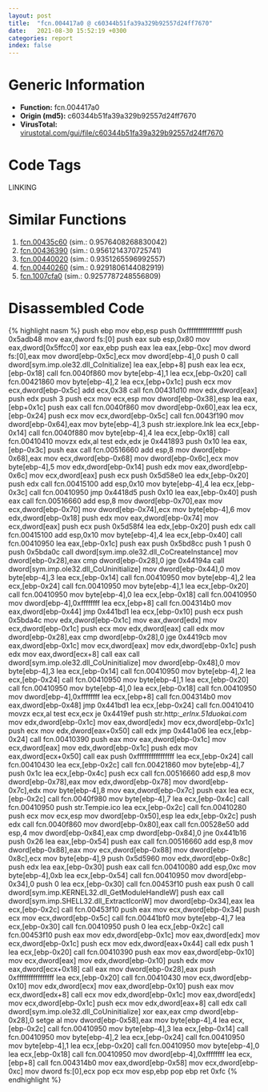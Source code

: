 ```yaml
---
layout: post
title:  "fcn.004417a0 @ c60344b51fa39a329b92557d24ff7670"
date:   2021-08-30 15:52:19 +0300
categories: report
index: false
---
```


# Generic Information
- **Function:** fcn.004417a0
- **Origin (md5):** c60344b51fa39a329b92557d24ff7670
- **VirusTotal:** [virustotal.com/gui/file/c60344b51fa39a329b92557d24ff7670][virustotal_ref]

# Code Tags
<span class="tag" id="LINKING">LINKING</span>


# Similar Functions

1. [fcn.00435c60][similar_1_ref] (sim.: 0.9576408268830042)
2. [fcn.00436390][similar_2_ref] (sim.: 0.9561214370725741)
3. [fcn.00440020][similar_3_ref] (sim.: 0.9351265596992557)
4. [fcn.00440260][similar_4_ref] (sim.: 0.9291806144082919)
5. [fcn.1007cfa0][similar_5_ref] (sim.: 0.9257787248556809)


# Disassembled Code

{% highlight nasm %}
push ebp
mov ebp,esp
push 0xffffffffffffffff
push 0x5adb48
mov eax,dword fs:[0]
push eax
sub esp,0x80
mov eax,dword[0x5ffcc0]
xor eax,ebp
push eax
lea eax,[ebp-0xc]
mov dword fs:[0],eax
mov dword[ebp-0x5c],ecx
mov dword[ebp-4],0
push 0
call dword[sym.imp.ole32.dll_CoInitialize]
lea eax,[ebp+8]
push eax
lea ecx,[ebp-0x18]
call fcn.0040f860
mov byte[ebp-4],1
lea ecx,[ebp-0x20]
call fcn.00421860
mov byte[ebp-4],2
lea ecx,[ebp+0x1c]
push ecx
mov ecx,dword[ebp-0x5c]
add ecx,0x38
call fcn.00431d10
mov edx,dword[eax]
push edx
push 3
push ecx
mov ecx,esp
mov dword[ebp-0x38],esp
lea eax,[ebp+0x1c]
push eax
call fcn.0040f860
mov dword[ebp-0x60],eax
lea ecx,[ebp-0x24]
push ecx
mov ecx,dword[ebp-0x5c]
call fcn.0043f190
mov dword[ebp-0x64],eax
mov byte[ebp-4],3
push str.iexplore.lnk
lea ecx,[ebp-0x14]
call fcn.0040f880
mov byte[ebp-4],4
lea ecx,[ebp-0x18]
call fcn.00410410
movzx edx,al
test edx,edx
je 0x441893
push 0x10
lea eax,[ebp-0x3c]
push eax
call fcn.00516660
add esp,8
mov dword[ebp-0x68],eax
mov ecx,dword[ebp-0x68]
mov dword[ebp-0x6c],ecx
mov byte[ebp-4],5
mov edx,dword[ebp-0x14]
push edx
mov eax,dword[ebp-0x6c]
mov ecx,dword[eax]
push ecx
push 0x5d58e0
lea edx,[ebp-0x20]
push edx
call fcn.00415100
add esp,0x10
mov byte[ebp-4],4
lea ecx,[ebp-0x3c]
call fcn.00410950
jmp 0x4418d5
push 0x10
lea eax,[ebp-0x40]
push eax
call fcn.00516660
add esp,8
mov dword[ebp-0x70],eax
mov ecx,dword[ebp-0x70]
mov dword[ebp-0x74],ecx
mov byte[ebp-4],6
mov edx,dword[ebp-0x18]
push edx
mov eax,dword[ebp-0x74]
mov ecx,dword[eax]
push ecx
push 0x5d58f4
lea edx,[ebp-0x20]
push edx
call fcn.00415100
add esp,0x10
mov byte[ebp-4],4
lea ecx,[ebp-0x40]
call fcn.00410950
lea eax,[ebp-0x1c]
push eax
push 0x5bd8cc
push 1
push 0
push 0x5bda0c
call dword[sym.imp.ole32.dll_CoCreateInstance]
mov dword[ebp-0x28],eax
cmp dword[ebp-0x28],0
jge 0x44194a
call dword[sym.imp.ole32.dll_CoUninitialize]
mov dword[ebp-0x44],0
mov byte[ebp-4],3
lea ecx,[ebp-0x14]
call fcn.00410950
mov byte[ebp-4],2
lea ecx,[ebp-0x24]
call fcn.00410950
mov byte[ebp-4],1
lea ecx,[ebp-0x20]
call fcn.00410950
mov byte[ebp-4],0
lea ecx,[ebp-0x18]
call fcn.00410950
mov dword[ebp-4],0xffffffff
lea ecx,[ebp+8]
call fcn.004314b0
mov eax,dword[ebp-0x44]
jmp 0x441bd1
lea ecx,[ebp-0x10]
push ecx
push 0x5bda4c
mov edx,dword[ebp-0x1c]
mov eax,dword[edx]
mov ecx,dword[ebp-0x1c]
push ecx
mov edx,dword[eax]
call edx
mov dword[ebp-0x28],eax
cmp dword[ebp-0x28],0
jge 0x4419cb
mov eax,dword[ebp-0x1c]
mov ecx,dword[eax]
mov edx,dword[ebp-0x1c]
push edx
mov eax,dword[ecx+8]
call eax
call dword[sym.imp.ole32.dll_CoUninitialize]
mov dword[ebp-0x48],0
mov byte[ebp-4],3
lea ecx,[ebp-0x14]
call fcn.00410950
mov byte[ebp-4],2
lea ecx,[ebp-0x24]
call fcn.00410950
mov byte[ebp-4],1
lea ecx,[ebp-0x20]
call fcn.00410950
mov byte[ebp-4],0
lea ecx,[ebp-0x18]
call fcn.00410950
mov dword[ebp-4],0xffffffff
lea ecx,[ebp+8]
call fcn.004314b0
mov eax,dword[ebp-0x48]
jmp 0x441bd1
lea ecx,[ebp-0x24]
call fcn.00410410
movzx ecx,al
test ecx,ecx
je 0x4419ef
push str.http:__erlnx.51duokai.com_
mov edx,dword[ebp-0x1c]
mov eax,dword[edx]
mov ecx,dword[ebp-0x1c]
push ecx
mov edx,dword[eax+0x50]
call edx
jmp 0x441a06
lea ecx,[ebp-0x24]
call fcn.00410390
push eax
mov eax,dword[ebp-0x1c]
mov ecx,dword[eax]
mov edx,dword[ebp-0x1c]
push edx
mov eax,dword[ecx+0x50]
call eax
push 0xffffffffffffffff
lea ecx,[ebp-0x24]
call fcn.00410430
lea ecx,[ebp-0x2c]
call fcn.00421860
mov byte[ebp-4],7
push 0x1c
lea ecx,[ebp-0x4c]
push ecx
call fcn.00516660
add esp,8
mov dword[ebp-0x78],eax
mov edx,dword[ebp-0x78]
mov dword[ebp-0x7c],edx
mov byte[ebp-4],8
mov eax,dword[ebp-0x7c]
push eax
lea ecx,[ebp-0x2c]
call fcn.0040f980
mov byte[ebp-4],7
lea ecx,[ebp-0x4c]
call fcn.00410950
push str.Tempie.ico
lea ecx,[ebp-0x2c]
call fcn.00410280
push ecx
mov ecx,esp
mov dword[ebp-0x50],esp
lea edx,[ebp-0x2c]
push edx
call fcn.0040f860
mov dword[ebp-0x80],eax
call fcn.00528e50
add esp,4
mov dword[ebp-0x84],eax
cmp dword[ebp-0x84],0
jne 0x441b16
push 0x26
lea eax,[ebp-0x54]
push eax
call fcn.00516660
add esp,8
mov dword[ebp-0x88],eax
mov ecx,dword[ebp-0x88]
mov dword[ebp-0x8c],ecx
mov byte[ebp-4],9
push 0x5d5960
mov edx,dword[ebp-0x8c]
push edx
lea eax,[ebp-0x30]
push eax
call fcn.00410080
add esp,0xc
mov byte[ebp-4],0xb
lea ecx,[ebp-0x54]
call fcn.00410950
mov dword[ebp-0x34],0
push 0
lea ecx,[ebp-0x30]
call fcn.00453f10
push eax
push 0
call dword[sym.imp.KERNEL32.dll_GetModuleHandleW]
push eax
call dword[sym.imp.SHELL32.dll_ExtractIconW]
mov dword[ebp-0x34],eax
lea ecx,[ebp-0x2c]
call fcn.00453f10
push eax
mov ecx,dword[ebp-0x34]
push ecx
mov ecx,dword[ebp-0x5c]
call fcn.00441bf0
mov byte[ebp-4],7
lea ecx,[ebp-0x30]
call fcn.00410950
push 0
lea ecx,[ebp-0x2c]
call fcn.00453f10
push eax
mov edx,dword[ebp-0x1c]
mov eax,dword[edx]
mov ecx,dword[ebp-0x1c]
push ecx
mov edx,dword[eax+0x44]
call edx
push 1
lea ecx,[ebp-0x20]
call fcn.00410390
push eax
mov eax,dword[ebp-0x10]
mov ecx,dword[eax]
mov edx,dword[ebp-0x10]
push edx
mov eax,dword[ecx+0x18]
call eax
mov dword[ebp-0x28],eax
push 0xffffffffffffffff
lea ecx,[ebp-0x20]
call fcn.00410430
mov ecx,dword[ebp-0x10]
mov edx,dword[ecx]
mov eax,dword[ebp-0x10]
push eax
mov ecx,dword[edx+8]
call ecx
mov edx,dword[ebp-0x1c]
mov eax,dword[edx]
mov ecx,dword[ebp-0x1c]
push ecx
mov edx,dword[eax+8]
call edx
call dword[sym.imp.ole32.dll_CoUninitialize]
xor eax,eax
cmp dword[ebp-0x28],0
setge al
mov dword[ebp-0x58],eax
mov byte[ebp-4],4
lea ecx,[ebp-0x2c]
call fcn.00410950
mov byte[ebp-4],3
lea ecx,[ebp-0x14]
call fcn.00410950
mov byte[ebp-4],2
lea ecx,[ebp-0x24]
call fcn.00410950
mov byte[ebp-4],1
lea ecx,[ebp-0x20]
call fcn.00410950
mov byte[ebp-4],0
lea ecx,[ebp-0x18]
call fcn.00410950
mov dword[ebp-4],0xffffffff
lea ecx,[ebp+8]
call fcn.004314b0
mov eax,dword[ebp-0x58]
mov ecx,dword[ebp-0xc]
mov dword fs:[0],ecx
pop ecx
mov esp,ebp
pop ebp
ret 0xfc
{% endhighlight %}


[similar_1_ref]: /report/fcn.00435c60@c60344b51fa39a329b92557d24ff7670
[similar_2_ref]: /report/fcn.00436390@c60344b51fa39a329b92557d24ff7670
[similar_3_ref]: /report/fcn.00440020@c60344b51fa39a329b92557d24ff7670
[similar_4_ref]: /report/fcn.00440260@c60344b51fa39a329b92557d24ff7670
[similar_5_ref]: /report/fcn.1007cfa0@a0ac129ff3ea4c0dfa9529c259a9502c
[virustotal_ref]: https://www.virustotal.com/gui/file/c60344b51fa39a329b92557d24ff7670